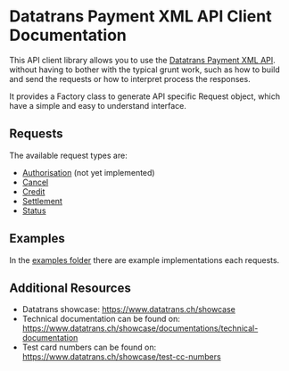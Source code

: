 Datatrans Payment XML API Client Documentation
==============================================

This API client library allows you to use the
[Datatrans Payment XML API](https://www.datatrans.ch/showcase/).
without having to bother with the typical grunt work, such as
how to build and send the requests or how to interpret process
the responses.

It provides a Factory class to generate API specific Request object,
which have a simple and easy to understand interface.

Requests
--------

The available request types are:

- [Authorisation](Request/Authorisation.md) (not yet implemented)
- [Cancel](Request/Cancel.md)
- [Credit](Request/Credit.md)
- [Settlement](Request/Settlement.md)
- [Status](Request/Status.md)

Examples
--------

In the [examples folder](../examples/) there are example implementations
each requests.

Additional Resources
--------------------

- Datatrans showcase:
  https://www.datatrans.ch/showcase
- Technical documentation can be found on:
  https://www.datatrans.ch/showcase/documentations/technical-documentation
- Test card numbers can be found on:
  https://www.datatrans.ch/showcase/test-cc-numbers
